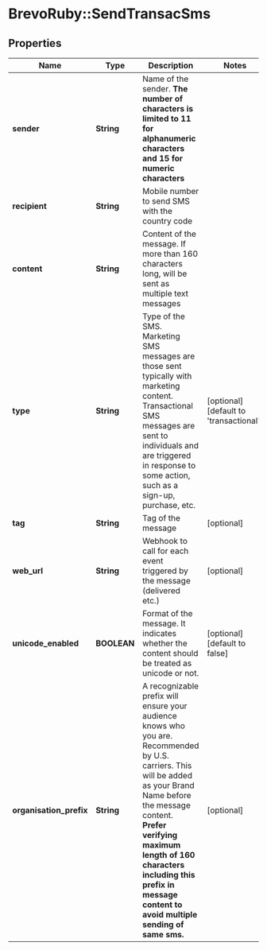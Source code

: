 # BrevoRuby::SendTransacSms

## Properties
Name | Type | Description | Notes
------------ | ------------- | ------------- | -------------
**sender** | **String** | Name of the sender. **The number of characters is limited to 11 for alphanumeric characters and 15 for numeric characters** | 
**recipient** | **String** | Mobile number to send SMS with the country code | 
**content** | **String** | Content of the message. If more than 160 characters long, will be sent as multiple text messages | 
**type** | **String** | Type of the SMS. Marketing SMS messages are those sent typically with marketing content. Transactional SMS messages are sent to individuals and are triggered in response to some action, such as a sign-up, purchase, etc. | [optional] [default to &#39;transactional&#39;]
**tag** | **String** | Tag of the message | [optional] 
**web_url** | **String** | Webhook to call for each event triggered by the message (delivered etc.) | [optional] 
**unicode_enabled** | **BOOLEAN** | Format of the message. It indicates whether the content should be treated as unicode or not. | [optional] [default to false]
**organisation_prefix** | **String** | A recognizable prefix will ensure your audience knows who you are. Recommended by U.S. carriers. This will be added as your Brand Name before the message content. **Prefer verifying maximum length of 160 characters including this prefix in message content to avoid multiple sending of same sms.** | [optional] 


